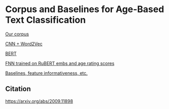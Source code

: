 # Corpus and Baselines for Age-Based Text Classification

<a href ="https://www.kaggle.com/oldaandozerskaya/fiction-corpus-for-agebased-text-classification">Our corpus</a>

<a href="https://github.com/yordwynn/urban-waffle">CNN + Word2Vec</a>

<a href=https://github.com/oldaandozerskaya/age_based_classification/blob/master/rubert_previews.ipynb>BERT</a>

<a href=https://github.com/oldaandozerskaya/age_based_classification/blob/master/feedforward_bert_age_rating.ipynb>FNN trained on RuBERT embs and age rating scores</a>

<a href=https://github.com/oldaandozerskaya/age_based_classification/blob/master/baseline_previews.ipynb>Baselines, feature informativeness, etc.</a>

## Citation

https://arxiv.org/abs/2009.11898
